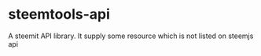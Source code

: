 # steemtools-api
A steemit API library.  It supply some resource which is not listed on steemjs api

